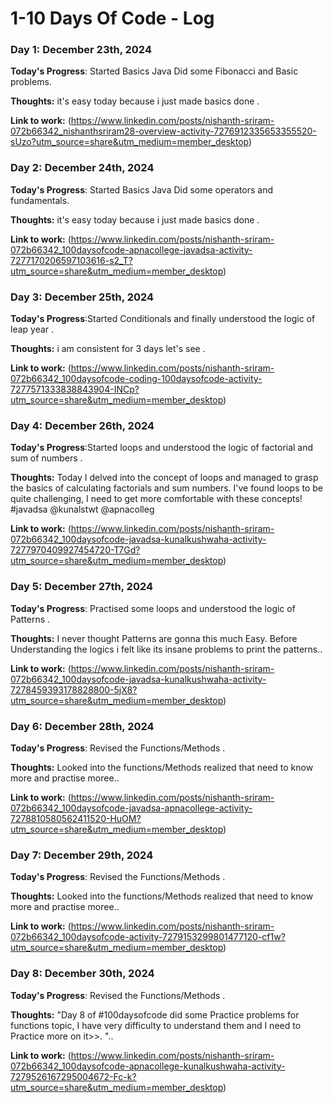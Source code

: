 # 1-10 Days Of Code - Log

### Day 1: December 23th, 2024

**Today's Progress**: Started Basics Java Did some Fibonacci and Basic problems.

**Thoughts:** it's easy today because i just made basics done .

**Link to work:** (https://www.linkedin.com/posts/nishanth-sriram-072b66342_nishanthsriram28-overview-activity-7276912335653355520-sUzo?utm_source=share&utm_medium=member_desktop)

### Day 2: December 24th, 2024

**Today's Progress**: Started Basics Java Did some operators and fundamentals.

**Thoughts:** it's easy today because i just made basics done .

**Link to work:** (https://www.linkedin.com/posts/nishanth-sriram-072b66342_100daysofcode-apnacollege-javadsa-activity-7277170206597103616-s2_T?utm_source=share&utm_medium=member_desktop)

### Day 3: December 25th, 2024

**Today's Progress**:Started Conditionals and finally understood the logic of leap year  .

**Thoughts:** i am consistent for 3 days let's see .

**Link to work:** (https://www.linkedin.com/posts/nishanth-sriram-072b66342_100daysofcode-coding-100daysofcode-activity-7277571333838843904-INCp?utm_source=share&utm_medium=member_desktop)

### Day 4: December 26th, 2024

**Today's Progress**:Started loops and understood the logic of factorial and sum of numbers  .

**Thoughts:** Today I delved into the concept of loops and managed to grasp the basics of calculating factorials and sum numbers. I've found loops to be quite challenging,  I  need to get more comfortable with these concepts! #javadsa @kunalstwt @apnacolleg

**Link to work:** (https://www.linkedin.com/posts/nishanth-sriram-072b66342_100daysofcode-javadsa-kunalkushwaha-activity-7277970409927454720-T7Gd?utm_source=share&utm_medium=member_desktop)

### Day 5: December 27th, 2024

**Today's Progress**: Practised some loops and understood the logic of Patterns  .

**Thoughts:** I never thought Patterns are gonna this much Easy. Before Understanding the logics i felt like its insane problems to print the patterns.. 

**Link to work:** (https://www.linkedin.com/posts/nishanth-sriram-072b66342_100daysofcode-javadsa-kunalkushwaha-activity-7278459393178828800-5jX8?utm_source=share&utm_medium=member_desktop)

### Day 6: December 28th, 2024

**Today's Progress**: Revised the Functions/Methods  .

**Thoughts:** Looked into the functions/Methods realized that need to know more and practise moree..

**Link to work:** (https://www.linkedin.com/posts/nishanth-sriram-072b66342_100daysofcode-javadsa-apnacollege-activity-7278810580562411520-HuOM?utm_source=share&utm_medium=member_desktop)

### Day 7: December 29th, 2024

**Today's Progress**: Revised the Functions/Methods  .

**Thoughts:** Looked into the functions/Methods realized that need to know more and practise moree..

**Link to work:** (https://www.linkedin.com/posts/nishanth-sriram-072b66342_100daysofcode-activity-7279153299801477120-cf1w?utm_source=share&utm_medium=member_desktop)

### Day 8: December 30th, 2024

**Today's Progress**: Revised the Functions/Methods  .

**Thoughts:** "Day 8 of #100daysofcode did some Practice problems for functions topic, I have very difficulty to understand them and I need to Practice more on it>>. "..

**Link to work:** (https://www.linkedin.com/posts/nishanth-sriram-072b66342_100daysofcode-apnacollege-kunalkushwaha-activity-7279526167295004672-Fc-k?utm_source=share&utm_medium=member_desktop)
